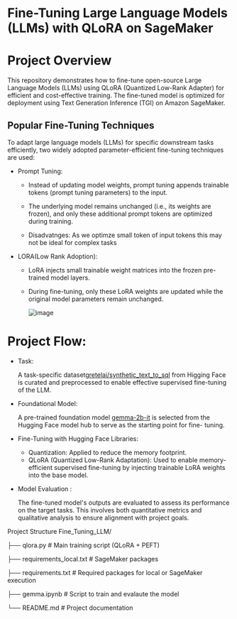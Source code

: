 
  # Fine-Tuning Large Language Models (LLMs) with QLoRA on SageMaker

# Project Overview
This repository demonstrates how to fine-tune open-source Large Language Models (LLMs) using QLoRA (Quantized Low-Rank Adapter) for efficient and cost-effective training. The fine-tuned model is optimized for deployment using Text Generation Inference (TGI) on Amazon SageMaker.

## Popular Fine-Tuning Techniques
To adapt large language models (LLMs) for specific downstream tasks efficiently, two widely adopted parameter-efficient fine-tuning techniques are used:
  * Prompt Tuning:

     * Instead of updating model weights, prompt tuning appends trainable tokens (prompt tuning parameters) to the input.

     * The underlying model remains unchanged (i.e., its weights are frozen), and only these additional prompt tokens are optimized during training.
     * Disadvatnges: As we optimze small token of input tokens this may not be ideal for complex tasks

* LORA(Low Rank Adoption):

  * LoRA injects small trainable weight matrices into the frozen pre-trained model layers.
  * During fine-tuning, only these LoRA weights are updated while the original model parameters remain unchanged.
 
    ![image](https://github.com/user-attachments/assets/e54c6c49-dd09-423d-a02e-3b9d0fd02f22)
    
# Project Flow:

* Task:

  A task-specific dataset[gretelai/synthetic_text_to_sql](https://huggingface.co/datasets/gretelai/synthetic_text_to_sql) from Higging Face is curated and preprocessed to 
  enable effective supervised fine-tuning of the LLM.

* Foundational Model:

   A pre-trained foundation model [gemma-2b-it](https://huggingface.co/google/gemma-2b-it) is selected from the Hugging Face model hub to serve as the starting point for 
 fine- tuning.

* Fine-Tuning with Hugging Face Libraries:
   * Quantization: Applied to reduce the memory footprint.
   * QLoRA (Quantized Low-Rank Adaptation): Used to enable memory-efficient supervised fine-tuning by injecting trainable LoRA weights into the base model.
* Model Evaluation :

   The fine-tuned model's outputs are evaluated to assess its performance on the target tasks. This involves both quantitative metrics and qualitative analysis to ensure 
   alignment with project goals.

Project Structure
Fine_Tuning_LLM/


├── qlora.py                 # Main training script (QLoRA + PEFT)

├── requirements_local.txt   # SageMaker packages

├── requirements.txt         # Required packages for local or SageMaker execution

├── gemma.ipynb              # Script to train and evalaute the model


└── README.md                # Project documentation
